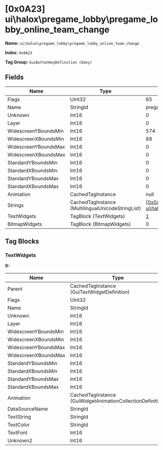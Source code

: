 # [0x0A23] ui\halox\pregame_lobby\pregame_lobby_online_team_change

**Name:** ```ui\halox\pregame_lobby\pregame_lobby_online_team_change```

**Index:** ```0x0A23```

**Tag Group:** ```GuiButtonKeyDefinition (bkey)```

## Fields

Name	| Type	| Value
---	|---	|---	|
Flags	|UInt32	|65
Name	|StringId	|pregame_lobby_online_team_change
Unknown	|Int16	|0
Layer	|Int16	|0
WidescreenYBoundsMin	|Int16	|574
WidescreenXBoundsMin	|Int16	|88
WidescreenYBoundsMax	|Int16	|0
WidescreenXBoundsMax	|Int16	|0
StandardYBoundsMin	|Int16	|0
StandardXBoundsMin	|Int16	|0
StandardYBoundsMax	|Int16	|0
StandardXBoundsMax	|Int16	|0
Animation	|CachedTagInstance	|null
Strings	|CachedTagInstance (MultilingualUnicodeStringList)	|[[0x0A25] ui\halox\pregame_lobby\button_keys](../MultilingualUnicodeStringList/0A25.md)
TextWidgets	|TagBlock (TextWidgets)	|[1](#textwidgets)
BitmapWidgets	|TagBlock (BitmapWidgets)	|0


## Tag Blocks

### TextWidgets

**0:**

Name	| Type	| Value
---	|---	|---	|
Parent	|CachedTagInstance (GuiTextWidgetDefinition)	|[[0x0A26] 0x00000A26](../GuiTextWidgetDefinition/0A26.md)
Flags	|UInt32	|65536
Name	|StringId	|
Unknown	|Int16	|0
Layer	|Int16	|0
WidescreenYBoundsMin	|Int16	|0
WidescreenXBoundsMin	|Int16	|0
WidescreenYBoundsMax	|Int16	|0
WidescreenXBoundsMax	|Int16	|0
StandardYBoundsMin	|Int16	|0
StandardXBoundsMin	|Int16	|0
StandardYBoundsMax	|Int16	|0
StandardXBoundsMax	|Int16	|0
Animation	|CachedTagInstance (GuiWidgetAnimationCollectionDefinition)	|[[0x09CC] ui\halox\pregame_lobby\button_key](../GuiWidgetAnimationCollectionDefinition/09CC.md)
DataSourceName	|StringId	|
TextString	|StringId	|pregame_lobby_online_team_change
TextColor	|StringId	|
TextFont	|Int16	|0
Unknown2	|Int16	|0


